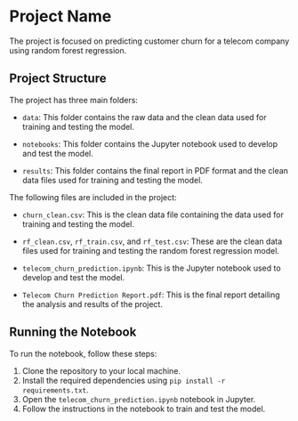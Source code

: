# Project Name

The project is focused on predicting customer churn for a telecom company using random forest regression.

## Project Structure

The project has three main folders:

- `data`: This folder contains the raw data and the clean data used for training and testing the model.

- `notebooks`: This folder contains the Jupyter notebook used to develop and test the model.

- `results`: This folder contains the final report in PDF format and the clean data files used for training and testing the model.

The following files are included in the project:

- `churn_clean.csv`: This is the clean data file containing the data used for training and testing the model.

- `rf_clean.csv`, `rf_train.csv`, and `rf_test.csv`: These are the clean data files used for training and testing the random forest regression model.

- `telecom_churn_prediction.ipynb`: This is the Jupyter notebook used to develop and test the model.

- `Telecom Churn Prediction Report.pdf`: This is the final report detailing the analysis and results of the project.

## Running the Notebook

To run the notebook, follow these steps:

1. Clone the repository to your local machine.
2. Install the required dependencies using `pip install -r requirements.txt`.
3. Open the `telecom_churn_prediction.ipynb` notebook in Jupyter.
4. Follow the instructions in the notebook to train and test the model.
